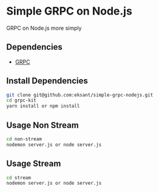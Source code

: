# Simple GRPC on Node.js

GRPC on Node.js more simply

## Dependencies

- [GRPC](https://grpc.io/docs/quickstart/node/)

## Install Dependencies

```bash
git clone git@github.com:eksant/simple-grpc-nodejs.git
cd grpc-kit
yarn install or npm install
```

## Usage Non Stream

```bash
cd non-stream
nodemon server.js or node server.js
```

## Usage Stream

```bash
cd stream
nodemon server.js or node server.js
```
